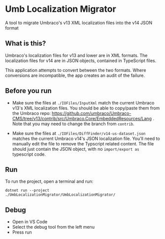 # Umb Localization Migrator
A tool to migrate Umbraco's v13 XML localization files into the v14 JSON format

## What is this?

Umbraco's localization files for v13 and lower are in XML formats. The localization files for v14 are in JSON objects, contained in TypeScript files. 

This application attempts to convert between the two formats. Where conversions are incompatible, the app creates an audit of the failure. 

## Before you run

- Make sure the files at `./IOFiles/InputXml` match the current Umbraco v13's XML localization files. You should be able to copy/paste them from the Umbraco repo: https://github.com/umbraco/Umbraco-CMS/tree/v13/contrib/src/Umbraco.Core/EmbeddedResources/Lang . Note that you may need to change the branch from `contrib`.

- Make sure the files at `./IOFiles/DiffFinder/v14-us-dataset.json` matches the current Umbraco v14's JSON localization file. You'll need to manually edit the file to remove the Typscript related content. The file should just contain the JSON object, with no `import/export as` typescript code. 

## Run
To run the project, open a terminal and run:

`dotnet run --project ./UmbLocalizationMigrator/UmbLocalizationMigrator/`

## Debug

- Open in VS Code
- Select the debug tool from the left menu
- Press run